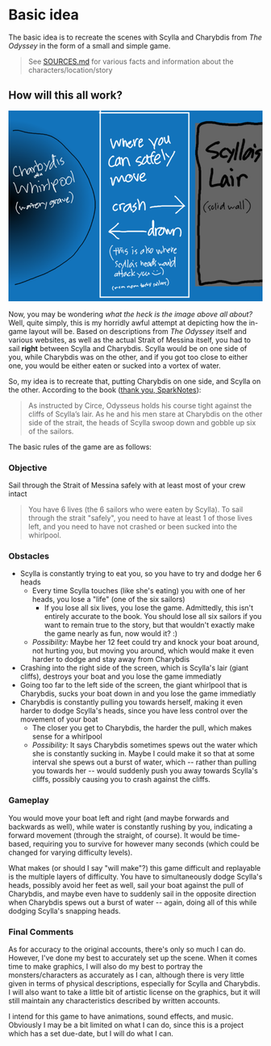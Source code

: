 # Basic idea
The basic idea is to recreate the scenes with Scylla and Charybdis from *The Odyssey* in the form of a small and simple game.

> See [SOURCES.md](SOURCES.md) for various facts and information about the characters/location/story

## How will this all work?
![general-game-layout](img/general-game-layout.png)

Now, you may be wondering *what the heck is the image above all about?* Well, quite simply, this is my horridly awful attempt at depicting how the in-game layout will be. Based on descriptions from *The Odyssey* itself and various websites, as well as the actual Strait of Messina itself, you had to sail **right** between Scylla and Charybdis. Scylla would be on one side of you, while Charybdis was on the other, and if you got too close to either one, you would be either eaten or sucked into a vortex of water. 

So, my idea is to recreate that, putting Charybdis on one side, and Scylla on the other. According to the book ([thank you, SparkNotes](https://www.sparknotes.com/lit/odyssey/section7.rhtml)):

> As instructed by Circe, Odysseus holds his course tight against the cliffs of Scylla’s lair. As he and his men stare at Charybdis on the other side of the strait, the heads of Scylla swoop down and gobble up six of the sailors.

The basic rules of the game are as follows:

### Objective
Sail through the Strait of Messina safely with at least most of your crew intact
> You have 6 lives (the 6 sailors who were eaten by Scylla). To sail through the strait "safely", you need to have at least 1 of those lives left, and you need to have not crashed or been sucked into the whirlpool.

### Obstacles
- Scylla is constantly trying to eat you, so you have to try and dodge her 6 heads
  - Every time Scylla touches (like she's eating) you with one of her heads, you lose a "life" (one of the six sailors)
    - If you lose all six lives, you lose the game. Admittedly, this isn't entirely accurate to the book. You should lose all six sailors if you want to remain true to the story, but that wouldn't exactly make the game nearly as fun, now would it? :)
  - *Possibility:* Maybe her 12 feet could try and knock your boat around, not hurting you, but moving you around, which would make it even harder to dodge and stay away from Charybdis
- Crashing into the right side of the screen, which is Scylla's lair (giant cliffs), destroys your boat and you lose the game immediatly
- Going too far to the left side of the screen, the giant whirlpool that is Charybdis, sucks your boat down in and you lose the game immediatly
- Charybdis is constantly pulling you towards herself, making it even harder to dodge Scylla's heads, since you have less control over the movement of your boat
  - The closer you get to Charybdis, the harder the pull, which makes sense for a whirlpool
  - *Possibility:* It says Charybdis sometimes spews out the water which she is constantly sucking in. Maybe I could make it so that at some interval she spews out a burst of water, which -- rather than pulling you towards her -- would suddenly push you away towards Scylla's cliffs, possibly causing you to crash against the cliffs.

### Gameplay
You would move your boat left and right (and maybe forwards and backwards as well), while water is constantly rushing by you, indicating a forward movement (through the straight, of course). It would be time-based, requiring you to survive for however many seconds (which could be changed for varying difficulty levels).

What makes (or should I say "will make"?) this game difficult and replayable is the multiple layers of difficulty. You have to simultaneously dodge Scylla's heads, possibly avoid her feet as well, sail your boat against the pull of Charybdis, and maybe even have to suddenly sail in the opposite direction when Charybdis spews out a burst of water -- again, doing all of this while dodging Scylla's snapping heads.

### Final Comments
As for accuracy to the original accounts, there's only so much I can do. However, I've done my best to accurately set up the scene. When it comes time to make graphics, I will also do my best to portray the monsters/characters as accurately as I can, although there is very little given in terms of physical descriptions, especially for Scylla and Charybdis. I will also want to take a little bit of artistic license on the graphics, but it will still maintain any characteristics described by written accounts.

I intend for this game to have animations, sound effects, and music. Obviously I may be a bit limited on what I can do, since this is a project which has a set due-date, but I will do what I can.